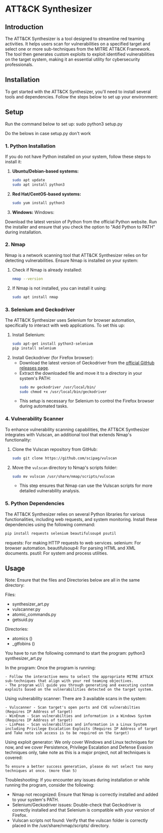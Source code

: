 # ATT&CK Synthesizer

## Introduction

The ATT&CK Synthesizer is a tool designed to streamline red teaming activities. It helps users scan for vulnerabilities on a specified target and select one or more sub-techniques from the MITRE ATT&CK Framework. The tool then generates custom exploits to exploit identified vulnerabilities on the target system, making it an essential utility for cybersecurity professionals.

## Installation

To get started with the ATT&CK Synthesizer, you'll need to install several tools and dependencies. Follow the steps below to set up your environment:

## Setup

Run the command below to set up:
sudo python3 setup.py


Do the belows in case setup.py don't work
### 1. Python Installation

If you do not have Python installed on your system, follow these steps to install it:

1. **Ubuntu/Debian-based systems:**

   ```bash
   sudo apt update
   sudo apt install python3

2. **Red Hat/CentOS-based systems:**

   ```bash
   sudo yum install python3

3. **Windows:**
Windows:

Download the latest version of Python from the official Python website.
Run the installer and ensure that you check the option to "Add Python to PATH" during installation.

### 2. Nmap

Nmap is a network scanning tool that ATT&CK Synthesizer relies on for detecting vulnerabilities. Ensure Nmap is installed on your system:

1. Check if Nmap is already installed:
    ```bash
    nmap --version
    ```
2. If Nmap is not installed, you can install it using:
    ```bash
    sudo apt install nmap
    ```

### 3. Selenium and Geckodriver

The ATT&CK Synthesizer uses Selenium for browser automation, specifically to interact with web applications. To set this up:

1. Install Selenium:
    ```bash
    sudo apt-get install python3-selenium
    pip install selenium
    ```
2. Install Geckodriver (for Firefox browser):
    - Download the latest version of Geckodriver from the [official GitHub releases page](https://github.com/mozilla/geckodriver/releases).
    - Extract the downloaded file and move it to a directory in your system's PATH:
        ```bash
        sudo mv geckodriver /usr/local/bin/
        sudo chmod +x /usr/local/bin/geckodriver
        ```
    - This setup is necessary for Selenium to control the Firefox browser during automated tasks.

### 4. Vulnerability Scanner

To enhance vulnerability scanning capabilities, the ATT&CK Synthesizer integrates with Vulscan, an additional tool that extends Nmap's functionality:

1. Clone the Vulscan repository from GitHub:
    ```bash
    sudo git clone https://github.com/scipag/vulscan
    ```
2. Move the `vulscan` directory to Nmap's scripts folder:
    ```bash
    sudo mv vulscan /usr/share/nmap/scripts/vulscan
    ```
    - This step ensures that Nmap can use the Vulscan scripts for more detailed vulnerability analysis.

### 5. Python Dependencies

The ATT&CK Synthesizer relies on several Python libraries for various functionalities, including web requests, and system monitoring. Install these dependencies using the following command:

```bash
pip install requests selenium beautifulsoup4 psutil
```

requests: For making HTTP requests to web services.
selenium: For browser automation.
beautifulsoup4: For parsing HTML and XML documents.
psutil: For system and process utilities.


## Usage

Note: Ensure that the files and Directories below are all in the same directory: 

Files:
- synthesizer_art.py  
- vulscanner.py
- atomic_commands.py
- getsuid.py

Directories:
- atomics ()
- _gtfobins ()


You have to run the following command to start the program:
    python3 synthesizer_art.py

In the program:
	Once the program is running:

	- Follow the interactive menu to select the appropriate MITRE ATT&CK sub-techniques that align with your red teaming objectives.
	- The program will guide you through generating and executing custom exploits based on the vulnerabilities detected on the target system.

Using vulnerability scanner:
	There are 3 available scans in the system:

	- Vulscanner - Scan target's open ports and CVE vulnerabilties (Requires IP Address of target)
	- WinEnum - Scan vulnerabilties and information in a Windows System (Requires IP Address of target)
	- LinPeas - Scan vulnerabilties and information in a Linux System including Privilege Escalation Exploits (Requires IP Address of target and Take note ssh access is to be required on the target)

Using exploit generator:
	We only cover Windows and Linux techniques for now, and we cover Persistence, Privilege Escalation and Defense Evasion techniques only, take note as this is a major project, not all techniques is covered:

	To ensure a better success generation, please do not select too many techniques at once. (more than 5)

Troubleshooting:
If you encounter any issues during installation or while running the program, consider the following:

- Nmap not recognized: Ensure that Nmap is correctly installed and added to your system's PATH.
- Selenium/Geckodriver issues: Double-check that Geckodriver is correctly installed and that Selenium is compatible with your version of Firefox.
- Vulscan scripts not found: Verify that the vulscan folder is correctly placed in the /usr/share/nmap/scripts/ directory.



